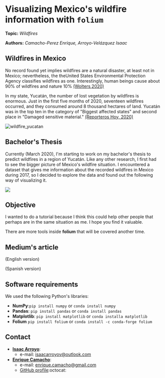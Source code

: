 
# Visualizing Mexico's wildfire information with `folium`
**Topic:** _Wildfires_

**Authors:** _Camacho-Perez Enrique, Arroyo-Velázquez Isaac_

## Wildfires in Mexico

No record found yet implies wildfires are a natural disaster, at least not in Mexico; nevertheless, the theUnited States Environmental Protection Agency classifies wildfires as one. Interestingly, human beings cause about 90% of wildfires and nature 10% [(Wolters,2020)](https://www.nationalgeographic.com/environment/natural-disasters/wildfires/)

In my state, Yucatán, the number of lost vegetation by wildfires is enormous. Just in the first five months of 2020, seventeen wildfires occurred, and they consumed around 8 thousand hectares of land. Yucatán was in the top ten in the category of "Biggest affected states" and second place in "Damaged sensitive material." [(Reporteros Hoy, 2020)](https://reporteroshoy.mx/noticias/yucatan-sigue-en-el-top-ten-de-los-incendios-forestales/)

![wildfire_yucatan](https://reporteroshoy.mx/noticias/wp-content/uploads/2020/05/INCENDIOS_FORESTALES-1.jpg)

## Bachelor's Thesis

Currently (March 2020), I'm starting to work on my bachelor's thesis to predict wildfires in a region of Yucatán. Like any other research, I first had to see the bigger picture of Mexico's wildfire situation. I encountered a dataset that gives me information about the recorded wildfires in Mexico during 2017, so I decided to explore the data and found out the following way of visualizing it.

![](https://bn02pap001files.storage.live.com/y4mdpISs_jIi_KptSwCthqMCXEZ-xryAxsDqvI_4GrHMGHbFvqhgu-0Jt28305NRuuwOH1zuz-FQerUN1ezGZac8LRgl-536Q_4sbHYlf1uwaPjkyp-eeP5duX69YgClBM528ej7B26X-TrZQHUAZAg0qYwOQCdZdxz05MCD-zkT0BM0IZ3g_x7YBR5_Sya4VMOUit1NLb-rd2jt2dYqfez0g/circles_duration_affected_area.png?psid=1&width=2704&height=1622)

## Objective

I wanted to do a tutorial because I think this could help other people that perhaps are in the same situation as me. I hope you find it valuable.

There are more tools inside **folium** that will be covered another time.

## Medium's article

(English version)

(Spanish version)

## Software requirements

We used the following Python's libraries:

- **NumPy**:`pip install numpy` or `conda install numpy`
- **Pandas**: `pip install pandas` or `conda install pandas`
- **Matplotlib**: `pip install matplotlib` or `conda installa matplotlib`
- **Folium** `pip install folium` or `conda install -c conda-forge folium`

## Contact
* [**Isaac Arroyo**](https://www.linkedin.com/in/isaac-arroyo/):
  * e-mail: isaacarroyov@outlook.com
* [**Enrique Camacho**](https://www.linkedin.com/in/ekamacho/):
  * e-mail: enrique.camacho@gmail.com
  * [GitHub profile](https://github.com/enriquecamacho):octocat:
